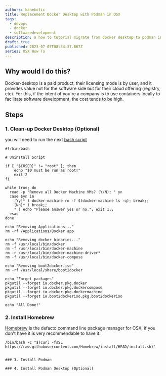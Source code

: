 ```yaml
---
authors: kanekotic
title: Replacement Docker Desktop with Podman in OSX
tags:
  - devops
  - docker
  - softwaredevelopment
description: a how to tutorial migrate from docker desktop to podman in OSX
draft: true
published: 2023-07-07T08:34:37.867Z
series: OSX How To
---
```

## Why would I do this?

D﻿ocker-desktop is a paid product, their licensing mode is by user, and it provides value not for the software side but for their cloud offering (registry, etc). For this, if the intent of you're a company is to use containers locally to facilitate software development,  the cost tends to be high.

## Steps

### 1. Clean-up Docker Desktop (Optional)

 ﻿you will need to run the next [bash script](<Docker Toolbox Uninstall Shell Script>)

```shell
#!/bin/bash

# Uninstall Script

if [ "${USER}" != "root" ]; then
	echo "$0 must be run as root!"
	exit 2
fi

while true; do
  read -p "Remove all Docker Machine VMs? (Y/N): " yn
  case $yn in
    [Yy]* ) docker-machine rm -f $(docker-machine ls -q); break;;
    [Nn]* ) break;;
    * ) echo "Please answer yes or no."; exit 1;;
  esac
done

echo "Removing Applications..."
rm -rf /Applications/Docker.app

echo "Removing docker binaries..."
rm -f /usr/local/bin/docker
rm -f /usr/local/bin/docker-machine
rm -r /usr/local/bin/docker-machine-driver*
rm -f /usr/local/bin/docker-compose

echo "Removing boot2docker.iso"
rm -rf /usr/local/share/boot2docker

echo "Forget packages"
pkgutil --forget io.docker.pkg.docker
pkgutil --forget io.docker.pkg.dockercompose
pkgutil --forget io.docker.pkg.dockermachine
pkgutil --forget io.boot2dockeriso.pkg.boot2dockeriso

echo "All Done!"
```

### 2﻿. Install Homebrew

[Homebrew](https://brew.sh/) is the defacto command line package manager for OSX, if you don't have it is very recommendable to have it.

```s﻿hell
/bin/bash -c "$(curl -fsSL https://raw.githubusercontent.com/Homebrew/install/HEAD/install.sh)"


### 3﻿. Install Podman

### 4. Install Podman Desktop (Optional)
```